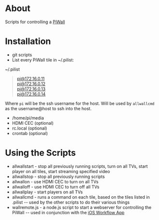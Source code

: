 # About
Scripts for controlling a [PiWall](http://www.piwall.co.uk/)

# Installation
- git scripts
- List every PiWall tile in ~/.pilist:

~/.pilist
> pi@172.16.0.11<br>
> pi@172.16.0.12<br>
> pi@172.16.0.13<br>
> pi@172.16.0.14

Where `pi` will be the ssh username for the host. Will be used by `allwallcmd` as the username@host to ssh into the host.

- /home/pi/media
- HDMI CEC (optional)
- rc.local (optional)
- crontab (optional)

# Using the Scripts
- allwallstart - stop all previously running scripts, turn on all TVs, start player on all tiles, start streaming specified video
- allwallstop - stop all previously running scripts
- allwallon - use HDMI CEC to turn on all TVs
- allwalloff - use HDMI CEC to turn off all TVs
- allwallplay - start players on all TVs
- allwallcmd - runs a command on each tile, based on the tiles listed in .pilist -- used by the other scripts to do their various things
- wallremote.js - a node.js script to start a webserver for controlling the PiWall -- used in conjunction with the [iOS Workflow App](https://workflow.is/)

